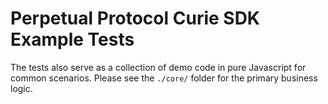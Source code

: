 # Perpetual Protocol Curie SDK Example Tests

The tests also serve as a collection of demo code in pure Javascript for common scenarios.
Please see the `./core/` folder for the primary business logic.
